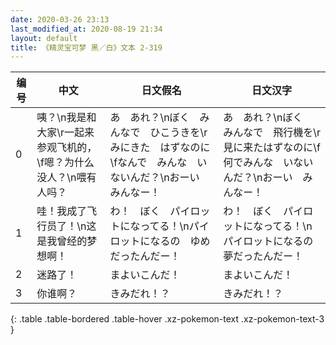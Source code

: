 ```yaml
---
date: 2020-03-26 23:13
last_modified_at: 2020-08-19 21:34
layout: default
title: 《精灵宝可梦 黑／白》文本 2-319
---
```

| 编号 | 中文 | 日文假名 | 日文汉字 |
| ---- | ---- | ---- | --- |
| 0 | 咦？\n我是和大家\r一起来参观飞机的，\f嗯？为什么没人？\n喂有人吗？ | あ　あれ？\nぼく　みんなで　ひこうきを\rみにきた　はずなのに\fなんで　みんな　いないんだ？\nおーい　みんなー！ | あ　あれ？\nぼく　みんなで　飛行機を\r見に来たはずなのに\f何でみんな　いないんだ？\nおーい　みんなー！ |
| 1 | 哇！我成了飞行员了！\n这是我曾经的梦想啊！ | わ！　ぼく　パイロットになってる！\nパイロットになるの　ゆめだったんだー！ | わ！　ぼく　パイロットになってる！\nパイロットになるの　夢だったんだー！ |
| 2 | 迷路了！ | まよいこんだ！ | まよいこんだ！ |
| 3 | 你谁啊？ | きみだれ！？ | きみだれ！？ |
{: .table .table-bordered .table-hover .xz-pokemon-text .xz-pokemon-text-3 }